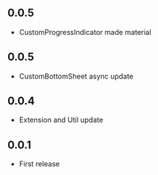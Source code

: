 ## 0.0.5

- CustomProgressIndicator made material

## 0.0.5

- CustomBottomSheet async update

## 0.0.4

- Extension and Util update

## 0.0.1

- First release

